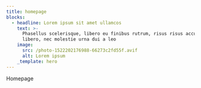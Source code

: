```yaml
---
title: homepage
blocks:
  - headline: Lorem ipsum sit amet ullamcos
    text: >-
      Phasellus scelerisque, libero eu finibus rutrum, risus risus accumsan
      libero, nec molestie urna dui a leo
    image:
      src: /photo-1522202176988-66273c2fd55f.avif
      alt: Lorem ipsum
    _template: hero
---
```


Homepage
